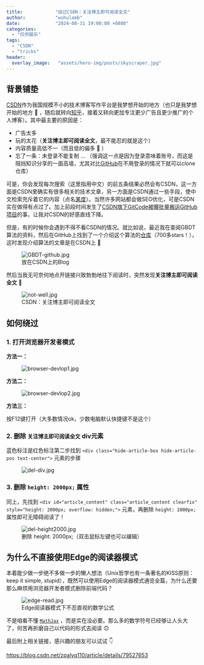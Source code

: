 ```yaml
---
title:            "绕过CSDN：关注博主即可阅读全文"
author:           "wuhulamb"
date:             "2024-08-31 19:00:00 +0800"
categories:
  - "仅供娱乐"
tags:
  - "CSDN"
  - "tricks"
header:
  overlay_image:   "assets/hero-img/posts/skyscraper.jpg"
---
```


## 背景铺垫

[CSDN](https://www.csdn.net/)作为我国规模不小的技术博客写作平台是我梦想开始的地方（也只是我梦想开始的地方 :poop: ，随后就转向[知乎](https://www.zhihu.com/)，接着又转向更加专注更少广告且更少推广的个人博客）。其中最主要的原因是<!--more-->：

- 广告太多
- 玩的太花（**关注博主即可阅读全文**，最不能忍的就是这个）
- 内容质量高低不一（而且低的偏多 :poop: ）
- 忘了一条：未登录不能复制 ... （强调这一点是因为登录意味着账号，而这是阻挡知识分享的一面高墙，尤其对比[GitHub](https://github.com/)在不用登录的情况下就可以clone仓库）

可是，你会发现每次搜索（这里指用中文）的前五条结果必然会有CSDN，这一方面是CSDN里确实有很多相关的技术文章，另一方面是CSDN通过一些手段，使中文检索充斥着它的内容（点名[某度](https://www.baidu.com/)）。当然许多网站都会做SEO优化，可是CSDN实在做得有点过了。加上前段时间发生了[CSDN旗下GitCode被曝批量搬运GitHub项目](https://www.ithome.com/0/778/049.htm)的事，让我对CSDN的好感直线下降。

但是，有的时候你会遇到不得不看CSDN的情况。就比如说，最近我在查阅GBDT算法的资料，然后在GitHub上找到了一个介绍这个算法的[仓库](https://github.com/Freemanzxp/GBDT_Simple_Tutorial)（700多stars！），这时发现介绍算法的文章是在CSDN上 :poop:

<figure class="align-center">
  <img src="{{ 'media/image/2024/08/GBDT-github.jpg' | relative_url }}" alt="GBDT-github.jpg">
  <figcaption>放在CSDN上的Blog</figcaption>
</figure>

然后当我无可奈何地点开链接兴致勃勃地往下阅读时，突然发现**关注博主即可阅读全文** :poop:

<figure class="align-center">
  <img src="{{ 'media/image/2024/08/not-well.jpg' | relative_url }}" alt="not-well.jpg">
  <figcaption>CSDN：关注博主即可阅读全文</figcaption>
</figure>


## 如何绕过

### 1. 打开浏览器开发者模式

**方法一：**

<figure class="align-center">
  <img src="{{ 'media/image/2024/08/browser-devlop1.jpg' | relative_url }}" alt="browser-devlop1.jpg">
</figure>

**方法二：**

<figure class="align-center">
  <img src="{{ 'media/image/2024/08/browser-devlop2.jpg' | relative_url }}" alt="browser-devlop2.jpg">
</figure>

**方法三：**

按F12键打开（大多数情况ok，少数电脑默认快捷键不是这个）

### 2. 删除 `关注博主即可阅读全文` div元素

蓝色标注是红色标注第二步找到 `<div class="hide-article-box hide-article-pos text-center">` 元素的步骤

<figure class="align-center">
  <img src="{{ 'media/image/2024/08/del-div.jpg' | relative_url }}" alt="del-div.jpg">
</figure>

### 3. 删除 `height: 2000px;` 属性

同上，先找到 `<div id="article_content" class="article_content clearfix" style="height: 2000px; overflow: hidden;">` 元素，再删除 `height: 2000px;` 属性即可无障碍阅读了！

<figure class="align-center">
  <img src="{{ 'media/image/2024/08/del-height2000.jpg' | relative_url }}" alt="del-height2000.jpg">
  <figcaption>删除 height: 2000px;（双击鼠标左键也可以编辑）</figcaption>
</figure>

## 为什么不直接使用Edge的阅读器模式

本着能少做一步绝不多做一步的懒人想法（Unix哲学也有一条著名的KISS原则：keep it simple, stupid），既然可以使用Edge的阅读器模式通览全篇，为什么还要那么麻烦用浏览器开发者模式删除前端代码？

<figure class="align-center">
  <img src="{{ 'media/image/2024/08/edge-read.jpg' | relative_url }}" alt="edge-read.jpg">
  <figcaption>Edge阅读器模式下不忍直视的数学公式</figcaption>
</figure>

不是咱看不懂 [`MathJax`](https://www.mathjax.org/) ，而是实在没必要。那么多的数学符号已经够让人头大了，何苦再折磨自己以代码的形式去阅读 :upside_down_face:

最后附上相关链接，感兴趣的朋友可以试试 :point_down:

<p style="word-break: break-word;"><a href="https://blog.csdn.net/zpalyq110/article/details/79527653">https://blog.csdn.net/zpalyq110/article/details/79527653</a></p>
